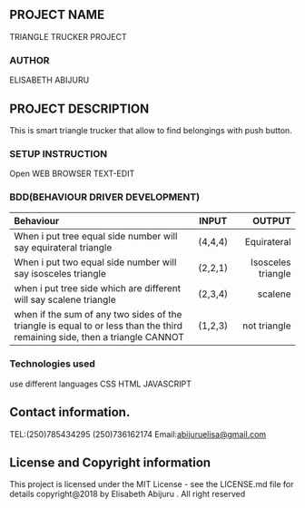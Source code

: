 ## PROJECT NAME

TRIANGLE TRUCKER PROJECT
### AUTHOR

ELISABETH ABIJURU
## PROJECT DESCRIPTION

This is smart triangle trucker that allow to find belongings with push button.
### SETUP INSTRUCTION

Open WEB BROWSER
TEXT-EDIT
### BDD(BEHAVIOUR DRIVER DEVELOPMENT)

| Behaviour  | INPUT  | OUTPUT |
| :------------ |:---------------:| -----:|
| When i put tree equal side number will say equirateral triangle|(4,4,4)| Equirateral |
|When i put two equal side number will say isosceles triangle| (2,2,1)|Isosceles triangle   |
| when i put tree side which are different will say scalene triangle|(2,3,4) | scalene |
|when   if the sum of any two sides of the triangle is equal to or less than the third remaining side, then a triangle CANNOT| (1,2,3)           |  not triangle  |

### Technologies used

use different languages
CSS
HTML
JAVASCRIPT

## Contact information.

TEL:(250)785434295
    (250)736162174
Email:abijuruelisa@gmail.com


## License and Copyright information

This project is licensed under the MIT License - see the LICENSE.md file for details copyright@2018 by Elisabeth Abijuru . All right reserved

